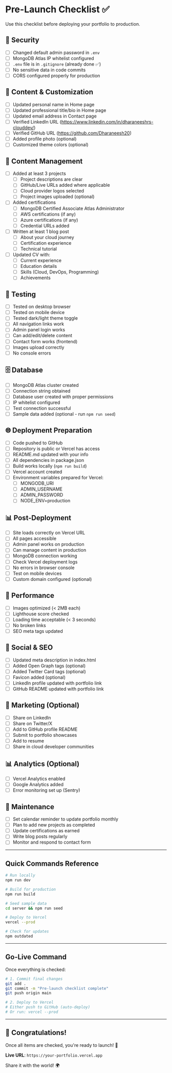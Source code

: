 # Pre-Launch Checklist ✅

Use this checklist before deploying your portfolio to production.

## 🔐 Security

- [ ] Changed default admin password in `.env`
- [ ] MongoDB Atlas IP whitelist configured
- [ ] `.env` file is in `.gitignore` (already done ✅)
- [ ] No sensitive data in code commits
- [ ] CORS configured properly for production

## 🎨 Content & Customization

- [ ] Updated personal name in Home page
- [ ] Updated professional title/bio in Home page
- [ ] Updated email address in Contact page
- [ ] Verified LinkedIn URL (https://www.linkedin.com/in/dharaneeshrs-clouddev/)
- [ ] Verified GitHub URL (https://github.com/Dharaneesh20)
- [ ] Added profile photo (optional)
- [ ] Customized theme colors (optional)

## 📝 Content Management

- [ ] Added at least 3 projects
  - [ ] Project descriptions are clear
  - [ ] GitHub/Live URLs added where applicable
  - [ ] Cloud provider logos selected
  - [ ] Project images uploaded (optional)

- [ ] Added certifications
  - [ ] MongoDB Certified Associate Atlas Administrator
  - [ ] AWS certifications (if any)
  - [ ] Azure certifications (if any)
  - [ ] Credential URLs added

- [ ] Written at least 1 blog post
  - [ ] About your cloud journey
  - [ ] Certification experience
  - [ ] Technical tutorial

- [ ] Updated CV with:
  - [ ] Current experience
  - [ ] Education details
  - [ ] Skills (Cloud, DevOps, Programming)
  - [ ] Achievements

## 🧪 Testing

- [ ] Tested on desktop browser
- [ ] Tested on mobile device
- [ ] Tested dark/light theme toggle
- [ ] All navigation links work
- [ ] Admin panel login works
- [ ] Can add/edit/delete content
- [ ] Contact form works (frontend)
- [ ] Images upload correctly
- [ ] No console errors

## 🗄️ Database

- [ ] MongoDB Atlas cluster created
- [ ] Connection string obtained
- [ ] Database user created with proper permissions
- [ ] IP whitelist configured
- [ ] Test connection successful
- [ ] Sample data added (optional - run `npm run seed`)

## 🌐 Deployment Preparation

- [ ] Code pushed to GitHub
- [ ] Repository is public or Vercel has access
- [ ] README.md updated with your info
- [ ] All dependencies in package.json
- [ ] Build works locally (`npm run build`)
- [ ] Vercel account created
- [ ] Environment variables prepared for Vercel:
  - [ ] MONGODB_URI
  - [ ] ADMIN_USERNAME
  - [ ] ADMIN_PASSWORD
  - [ ] NODE_ENV=production

## 📊 Post-Deployment

- [ ] Site loads correctly on Vercel URL
- [ ] All pages accessible
- [ ] Admin panel works on production
- [ ] Can manage content in production
- [ ] MongoDB connection working
- [ ] Check Vercel deployment logs
- [ ] No errors in browser console
- [ ] Test on mobile devices
- [ ] Custom domain configured (optional)

## 🚀 Performance

- [ ] Images optimized (< 2MB each)
- [ ] Lighthouse score checked
- [ ] Loading time acceptable (< 3 seconds)
- [ ] No broken links
- [ ] SEO meta tags updated

## 📱 Social & SEO

- [ ] Updated meta description in index.html
- [ ] Added Open Graph tags (optional)
- [ ] Added Twitter Card tags (optional)
- [ ] Favicon added (optional)
- [ ] LinkedIn profile updated with portfolio link
- [ ] GitHub README updated with portfolio link

## 🎯 Marketing (Optional)

- [ ] Share on LinkedIn
- [ ] Share on Twitter/X
- [ ] Add to GitHub profile README
- [ ] Submit to portfolio showcases
- [ ] Add to resume
- [ ] Share in cloud developer communities

## 📊 Analytics (Optional)

- [ ] Vercel Analytics enabled
- [ ] Google Analytics added
- [ ] Error monitoring set up (Sentry)

## 🔄 Maintenance

- [ ] Set calendar reminder to update portfolio monthly
- [ ] Plan to add new projects as completed
- [ ] Update certifications as earned
- [ ] Write blog posts regularly
- [ ] Monitor and respond to contact form

---

## Quick Commands Reference

```bash
# Run locally
npm run dev

# Build for production
npm run build

# Seed sample data
cd server && npm run seed

# Deploy to Vercel
vercel --prod

# Check for updates
npm outdated
```

---

## Go-Live Command

Once everything is checked:

```bash
# 1. Commit final changes
git add .
git commit -m "Pre-launch checklist complete"
git push origin main

# 2. Deploy to Vercel
# Either push to GitHub (auto-deploy)
# Or run: vercel --prod
```

---

## 🎉 Congratulations!

Once all items are checked, you're ready to launch! 🚀

**Live URL**: `https://your-portfolio.vercel.app`

Share it with the world! 🌍
